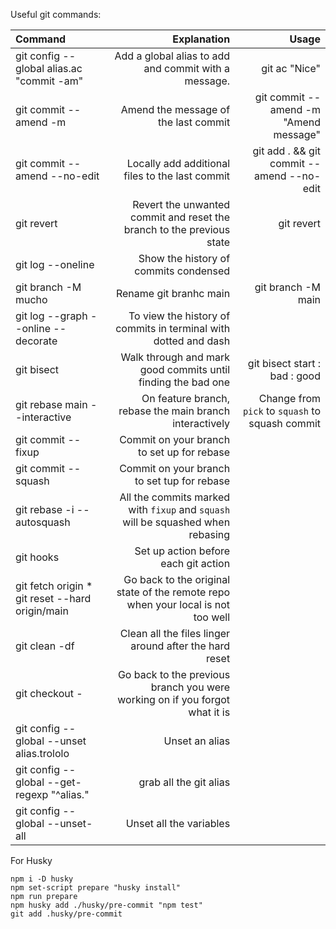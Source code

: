 Useful git commands:

| Command                                         |                                                                      Explanation |                                           Usage |
| :---------------------------------------------- | -------------------------------------------------------------------------------: | ----------------------------------------------: |
| git config --global alias.ac "commit -am"       |                             Add a global alias to add and commit with a message. |                                   git ac "Nice" |
| git commit --amend -m                           |                                             Amend the message of the last commit |           git commit --amend -m "Amend message" |
| git commit --amend --no-edit                    |                                  Locally add additional files to the last commit |       git add . && git commit --amend --no-edit |
| git revert                                      |            Revert the unwanted commit and reset the branch to the previous state |                        git revert <commit hash> |
| git log --oneline                               |                                            Show the history of commits condensed |                                                 |
| git branch -M mucho                             |                                                           Rename git branhc main |                              git branch -M main |
| git log --graph --online --decorate             |                  To view the history of commits in terminal with dotted and dash |                                                 |
| git bisect                                      |                     Walk through and mark good commits until finding the bad one |    git bisect start :  bad : good <commit hash> |
| git rebase main --interactive                   |                          On feature branch, rebase the main branch interactively | Change from `pick` to `squash` to squash commit |
| git commit --fixup <hash>                       |                                       Commit on your branch to set up for rebase |                                                 |
| git commit --squash <hash>                      |                                      Commit on your branch to set tup for rebase |                                                 |
| git rebase -i --autosquash                      |  All the commits marked with `fixup` and `squash` will be squashed when rebasing |                                                 |
| git hooks                                       |                                             Set up action before each git action |                                                 |
| git fetch origin * git reset --hard origin/main | Go back to the original state of the remote repo when your local is not too well |                                                 |
| git clean -df                                   |                           Clean all the files linger around after the hard reset |                                                 |
| git checkout -                                  |      Go back to the previous branch you were working on if you forgot what it is |
| git config --global --unset alias.trololo       |                                                                   Unset an alias |
| git config --global --get-regexp "^alias\."     |                                                           grab all the git alias |
| git config --global --unset-all                 |                                                          Unset all the variables |

For Husky
```
npm i -D husky
npm set-script prepare "husky install"
npm run prepare
npm husky add ./husky/pre-commit "npm test"
git add .husky/pre-commit
```
